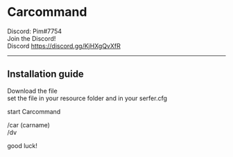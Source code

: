 # Carcommand

Discord: Pim#7754       
Join the Discord!                                                                    
Discord https://discord.gg/KjHXgQvXfR

--------------------------------------------------------
## Installation guide

Download the file       
set the file in your resource folder
and in your serfer.cfg

start Carcommand


/car (carname)                                                      
/dv

good luck!
